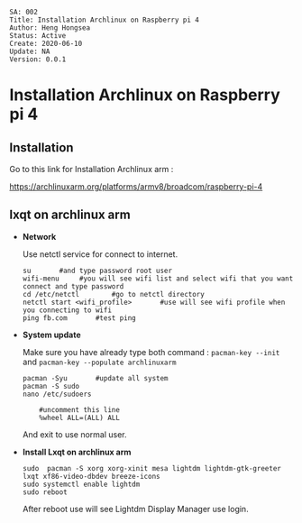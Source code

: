 ```
SA: 002
Title: Installation Archlinux on Raspberry pi 4
Author: Heng Hongsea
Status: Active
Create: 2020-06-10
Update: NA
Version: 0.0.1
```

# Installation Archlinux on Raspberry pi 4

## Installation

Go to this link for Installation Archlinux arm : 

https://archlinuxarm.org/platforms/armv8/broadcom/raspberry-pi-4

## lxqt on archlinux arm

* **Network**

    Use netctl service for connect to internet.

    ```console
    su       #and type password root user
    wifi-menu     #you will see wifi list and select wifi that you want connect and type password
    cd /etc/netctl        #go to netctl directory
    netctl start <wifi_profile>       #use will see wifi profile when you connecting to wifi
    ping fb.com       #test ping
    ```

* **System update**

    Make sure you have already type both command : `pacman-key --init` and `pacman-key --populate archlinuxarm` 

    ```console
    pacman -Syu       #update all system
    pacman -S sudo 
    nano /etc/sudoers

        #uncomment this line
        %wheel ALL=(ALL) ALL
    
    ```
    And exit to use normal user.

* **Install Lxqt on archlinux arm**

    ```console
    sudo  pacman -S xorg xorg-xinit mesa lightdm lightdm-gtk-greeter lxqt xf86-video-dbdev breeze-icons
    sudo systemctl enable lightdm
    sudo reboot
    ```
    After reboot use will see Lightdm Display Manager use login.